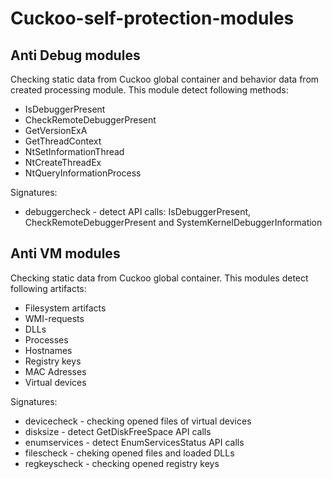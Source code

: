 # Cuckoo-self-protection-modules

## Anti Debug modules
Checking static data from Cuckoo global container and behavior data from created processing module.
This module detect following methods:
- IsDebuggerPresent
- CheckRemoteDebuggerPresent
- GetVersionExA
- GetThreadContext
- NtSetInformationThread
- NtCreateThreadEx
- NtQueryInformationProcess

Signatures:
- debuggercheck - detect API calls: IsDebuggerPresent, CheckRemoteDebuggerPresent and SystemKernelDebuggerInformation

## Anti VM modules
Checking static data from Cuckoo global container.
This modules detect following artifacts:
- Filesystem artifacts
- WMI-requests
- DLLs
- Processes
- Hostnames
- Registry keys
- MAC Adresses
- Virtual devices

Signatures:
- devicecheck - checking opened files of virtual devices
- disksize - detect GetDiskFreeSpace API calls
- enumservices - detect EnumServicesStatus API calls
- filescheck - cheking opened files and loaded DLLs
- regkeyscheck - checking opened registry keys
